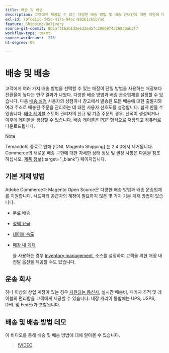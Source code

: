 ```yaml
---
title: 배송 및 배송
description: 고객에게 제공할 수 있는 다양한 배송 방법 및 배송 안내인에 대한 지원에 대해 알아보십시오.
exl-id: 79fce11c-d45d-4176-94ac-80261c65b7ad
feature: Shipping/Delivery
source-git-commit: 8b5af316ab1d2e632ed5fc2066974326830ab3f7
workflow-type: tm+mt
source-wordcount: '276'
ht-degree: 0%

---
```


# 배송 및 배송

고객에게 여러 가지 배송 방법을 선택할 수 있는 매장이 단일 방법을 사용하는 매장보다 전환율이 높다는 연구 결과가 나왔다. 다양한 배송 방법과 배송 운송업체를 설정할 수 있습니다. 다음 [배송 설정](shipping-settings.md) 사용자의 상점이나 창고에서 발송된 모든 배송에 대한 출발지와 여러 주소로 배송된 주문을 관리하는 데 대한 사용자 선호도를 설정합니다. 쉽게 만들 수 있습니다. [배송 레이블](shipping-labels.md) 스토어 관리자의 신규 및 기존 주문의 경우. 선적이 생성되거나 이후에 레이블을 생성할 수 있습니다. 배송 레이블은 PDF 형식으로 저장되고 컴퓨터로 다운로드됩니다.

>[!NOTE]
>
>Temando의 종료로 인해 [!DNL Magento Shipping] 는 2.4.0에서 제거됩니다. Commerce의 새로운 배송 구현에 대한 자세한 상태 정보 및 권장 사항은 다음을 참조하십시오. [제품 정보](https://business.adobe.com/products/magento/shipping.html){:target=&quot;_blank&quot;} 페이지입니다.

## 기본 게재 방법

Adobe Commerce과 Magento Open Source은 다양한 배송 방법과 배송 운송업체를 지원합니다. 서드파티 공급자의 계정이 필요하지 않은 몇 가지 기본 게재 방법이 있습니다.

* [무료 배송](shipping-free.md)

* [정액 요금](shipping-flat-rate.md)

* [테이블 속도](shipping-table-rate.md)

* [매장 내 게재](shipping-in-store-delivery.md)

  을 사용하는 경우 [Inventory management](../inventory-management/introduction.md), 소스를 설정하여 고객을 위한 매장 내 전달 옵션을 제공할 수도 있습니다.

## 운송 회사

하나 이상의 상업 계정이 있는 경우 [지원되는 통신사](carriers.md), 실시간 배송비, 패키지 추적 및 레이블의 편리함을 고객에게 제공할 수 있습니다. 내장 캐리어 통합에는 UPS, USPS, DHL 및 FedEx가 포함됩니다.

## 배송 및 배송 방법 데모

이 비디오를 통해 배송 및 배송 방법에 대해 알아볼 수 있습니다.

>[!VIDEO](https://video.tv.adobe.com/v/343658/?quality=12)
